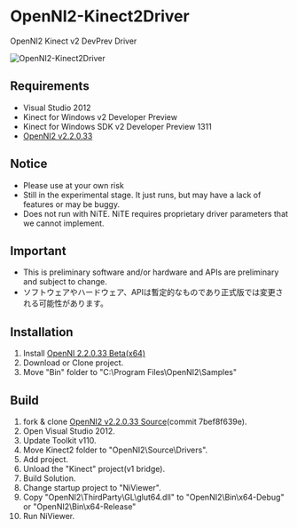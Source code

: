 OpenNI2-Kinect2Driver
=====================

OpenNI2 Kinect v2 DevPrev Driver

![OpenNI2-Kinect2Driver](https://pbs.twimg.com/media/BazF6FECcAA-P4V.png:large)

## Requirements

 * Visual Studio 2012
 * Kinect for Windows v2 Developer Preview
 * Kinect for Windows SDK v2 Developer Preview 1311
 * [OpenNI2 v2.2.0.33](https://github.com/OpenNI/OpenNI2)

## Notice
 
* Please use at your own risk
* Still in the experimental stage. It just runs, but may have a lack of features or may be buggy.
* Does not run with NiTE. NiTE requires proprietary driver parameters that we cannot implement. 

## Important

* This is preliminary software and/or hardware and APIs are preliminary and subject to change.
* ソフトウェアやハードウェア、APIは暫定的なものであり正式版では変更される可能性があります。

## Installation

1. Install [OpenNI 2.2.0.33 Beta(x64)](http://www.openni.org/openni-sdk/)
2. Download or Clone project.
3. Move "Bin" folder to "C:\Program Files\OpenNI2\Samples"


## Build

1. fork & clone [OpenNI2 v2.2.0.33 Source](https://github.com/OpenNI/OpenNI2)(commit 7bef8f639e).
2. Open Visual Studio 2012.
3. Update Toolkit v110.
4. Move Kinect2 folder to "OpenNI2\Source\Drivers".
5. Add project.
6. Unload the "Kinect" project(v1 bridge).
7. Build Solution.
8. Change startup project to "NiViewer".
9. Copy "OpenNI2\ThirdParty\GL\glut64.dll" to "OpenNI2\Bin\x64-Debug" or "OpenNI2\Bin\x64-Release"
10. Run NiViewer.
